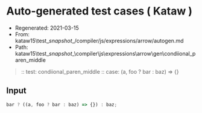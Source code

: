 # Auto-generated test cases ( Kataw )
- Regenerated: 2021-03-15
- From: kataw15\test\__snapshot__/compiler/js/expressions/arrow/autogen.md
- Path: kataw15\test\__snapshot__\compiler\js\expressions\arrow\gen\condiional_paren_middle
> :: test: condiional_paren_middle
> :: case: (a, foo ? bar : baz) => {}
## Input

`````js
bar ? ((a, foo ? bar : baz) => {}) : baz;
`````
